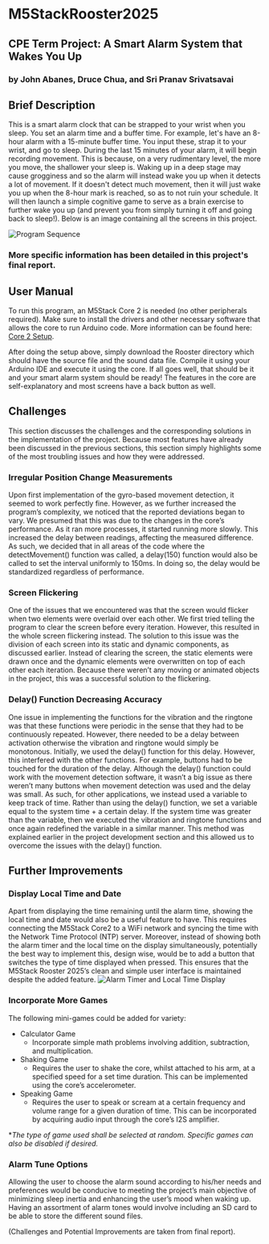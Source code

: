 # M5StackRooster2025
## CPE Term Project: A Smart Alarm System that Wakes You Up
### by John Abanes, Druce Chua, and Sri Pranav Srivatsavai

## Brief Description 
This is a smart alarm clock that can be strapped to your wrist when you sleep. You set an alarm time and a buffer time. For example, let's have an 8-hour alarm with a 15-minute buffer time. You input these, strap it to your wrist, and go to sleep. During the last 15 minutes of your alarm, it will begin recording movement. This is because, on a very rudimentary level, the more you move, the shallower your sleep is. Waking up in a deep stage may cause grogginess and so the alarm will instead wake you up when it detects a lot of movement. If it doesn't detect much movement, then it will just wake you up when the 8-hour mark is reached, so as to not ruin your schedule. It will then launch a simple cognitive game to serve as a brain exercise to further wake you up (and prevent you from simply turning it off and going back to sleep!). Below is an image containing all the screens in this project. 

![Program Sequence](https://i.imgur.com/ZmG79Wo.jpg)

### More specific information has been detailed in this project's final report. 

## User Manual
To run this program, an M5Stack Core 2 is needed (no other peripherals required). Make sure to install the drivers and other necessary software that allows the core to run Arduino code. More information can be found here: [Core 2 Setup](https://docs.m5stack.com/en/quick_start/core2/arduino). 

After doing the setup above, simply download the Rooster directory which should have the source file and the sound data file. Compile it using your Arduino IDE and execute it using the core. If all goes well, that should be it and your smart alarm system should be ready! The features in the core are self-explanatory and most screens have a back button as well. 

## Challenges
This section discusses the challenges and the corresponding solutions in the implementation of the project. Because most features have already been discussed in the previous sections, this section simply highlights some of the most troubling issues and how they were addressed. 

### Irregular Position Change Measurements
Upon first implementation of the gyro-based movement detection, it seemed to work perfectly fine. However, as we further increased the program’s complexity, we noticed that the reported deviations began to vary. We presumed that this was due to the changes in the core’s performance. As it ran more processes, it started running more slowly. This increased the delay between readings, affecting the measured difference. As such, we decided that in all areas of the code where the detectMovement() function was called, a delay(150) function would also be called to set the interval uniformly to 150ms. In doing so, the delay would be standardized regardless of performance. 

### Screen Flickering
One of the issues that we encountered was that the screen would flicker when two elements were overlaid over each other. We first tried telling the program to clear the screen before every iteration. However, this resulted in the whole screen flickering instead. The solution to this issue was the division of each screen into its static and dynamic components, as discussed earlier. Instead of clearing the screen, the static elements were drawn once and the dynamic elements were overwritten on top of each other each iteration. Because there weren’t any moving or animated objects in the project, this was a successful solution to the flickering. 

### Delay() Function Decreasing Accuracy
One issue in implementing the functions for the vibration and the ringtone was that these functions were periodic in the sense that they had to be continuously repeated. However, there needed to be a delay between activation otherwise the vibration and ringtone would simply be monotonous. Initially, we used the delay() function for this delay. However, this interfered with the other functions. For example, buttons had to be touched for the duration of the delay. Although the delay() function could work with the movement detection software, it wasn’t a big issue as there weren’t many buttons when movement detection was used and the delay was small. As such, for other applications, we instead used a variable to keep track of time. Rather than using the delay() function, we set a variable equal to the system time + a certain delay. If the system time was greater than the variable, then we executed the vibration and ringtone functions and once again redefined the variable in a similar manner. This method was explained earlier in the project development section and this allowed us to overcome the issues with the delay() function.

## Further Improvements
### Display Local Time and Date 
Apart from displaying the time remaining until the alarm time, showing the local time and date would also be a useful feature to have. This requires connecting the M5Stack Core2 to a WiFi network and syncing the time with the Network Time Protocol (NTP) server. Moreover, instead of showing both the alarm timer and the local time on the display simultaneously, potentially the best way to implement this, design wise, would be to add a button that switches the type of time displayed when pressed. This ensures that the M5Stack Rooster 2025’s clean and simple user interface is maintained despite the added feature.
![Alarm Timer and Local Time Display](https://i.imgur.com/XY4XKK5.png)

### Incorporate More Games
The following mini-games could be added for variety:
* Calculator Game
  * Incorporate simple math problems involving addition, subtraction, and multiplication.
* Shaking Game 
  * Requires the user to shake the core, whilst attached to his arm, at a specified speed for a set time duration. This can be implemented using the core’s accelerometer.
* Speaking Game
  * Requires the user to speak or scream at a certain frequency and volume range for a given duration of time. This can be incorporated by acquiring audio input through the core’s I2S amplifier.

**The type of game used shall be selected at random. Specific games can also be disabled if desired.*

### Alarm Tune Options
Allowing the user to choose the alarm sound according to his/her needs and preferences would be conducive to meeting the project’s main objective of minimizing sleep inertia and enhancing the user’s mood when waking up. Having an assortment of alarm tones would involve including an SD card to be able to store the different sound files.

(Challenges and Potential Improvements are taken from final report). 
